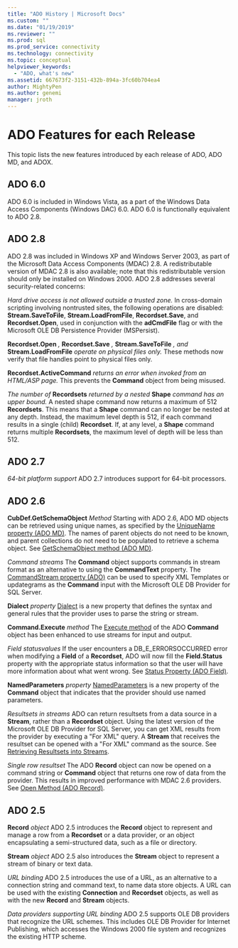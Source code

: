 ```yaml
---
title: "ADO History | Microsoft Docs"
ms.custom: ""
ms.date: "01/19/2019"
ms.reviewer: ""
ms.prod: sql
ms.prod_service: connectivity
ms.technology: connectivity
ms.topic: conceptual
helpviewer_keywords:
  - "ADO, what's new"
ms.assetid: 667673f2-3151-432b-894a-3fc60b704ea4
author: MightyPen
ms.author: genemi
manager: jroth
---
```

# ADO Features for each Release

This topic lists the new features introduced by each release of ADO, ADO MD, and ADOX.

## ADO 6.0

 ADO 6.0 is included in Windows Vista, as a part of the Windows Data Access Components (Windows DAC) 6.0. ADO 6.0 is functionally equivalent to ADO 2.8.

## ADO 2.8

 ADO 2.8 was included in Windows XP and Windows Server 2003, as part of the Microsoft Data Access Components (MDAC) 2.8. A redistributable version of MDAC 2.8 is also available; note that this redistributable version should only be installed on Windows 2000. ADO 2.8 addresses several security-related concerns:

 *Hard drive access is not allowed outside a trusted zone.*
 In cross-domain scripting involving nontrusted sites, the following operations are disabled: **Stream.SaveToFile**, **Stream.LoadFromFile**, **Recordset.Save**, and **Recordset.Open**, used in conjunction with the **adCmdFile** flag or with the Microsoft OLE DB Persistence Provider (MSPersist).

 **Recordset.Open** _,_  **Recordset.Save** _,_  **Stream.SaveToFile** _, and_  **Stream.LoadFromFile**  _operate on physical files only._
 These methods now verify that file handles point to physical files only.

 **Recordset.ActiveCommand**  _returns an error when invoked from an HTML/ASP page._
 This prevents the **Command** object from being misused.

 _The number of_  **Recordsets**  _returned by a nested_  **Shape**  _command has an upper bound._
 A nested shape command now returns a maximum of 512 **Recordsets**. This means that a **Shape** command can no longer be nested at any depth. Instead, the maximum level depth is 512, if each command results in a single (child) **Recordset**. If, at any level, a **Shape** command returns multiple **Recordsets**, the maximum level of depth will be less than 512.

## ADO 2.7

 *64-bit platform support*
 ADO 2.7 introduces support for 64-bit processors.

## ADO 2.6

 **CubDef.GetSchemaObject**  _Method_
 Starting with ADO 2.6, ADO MD objects can be retrieved using unique names, as specified by the [UniqueName property (ADO MD)](../../ado/reference/ado-md-api/uniquename-property-ado-md.md). The names of parent objects do not need to be known, and parent collections do not need to be populated to retrieve a schema object. See [GetSchemaObject method (ADO MD)](../../ado/reference/ado-md-api/getschemaobject-method-ado-md.md).

 *Command streams*
 The **Command** object supports commands in stream format as an alternative to using the **CommandText** property. The [CommandStream property (ADO)](../../ado/reference/ado-api/commandstream-property-ado.md) can be used to specify XML Templates or updategrams as the **Command** input with the Microsoft OLE DB Provider for SQL Server.

 **Dialect**  _property_
 [Dialect](../../ado/reference/ado-api/dialect-property.md) is a new property that defines the syntax and general rules that the provider uses to parse the string or stream.

 **Command.Execute**  _method_
 The [Execute method](../../ado/reference/ado-api/execute-method-ado-command.md) of the ADO **Command** object has been enhanced to use streams for input and output.

 *Field statusvalues*
 If the user encounters a DB_E_ERRORSOCCURRED error when modifying a **Field** of a **Recordset**, ADO will now fill the **Field.Status** property with the appropriate status information so that the user will have more information about what went wrong. See [Status Property (ADO Field)](../../ado/reference/ado-api/status-property-ado-field.md).

 **NamedParameters**  _property_
 [NamedParameters](../../ado/reference/ado-api/namedparameters-property-ado.md) is a new property of the **Command** object that indicates that the provider should use named parameters.

 *Resultsets in streams*
 ADO can return resultsets from a data source in a **Stream**, rather than a **Recordset** object. Using the latest version of the Microsoft OLE DB Provider for SQL Server, you can get XML results from the provider by executing a "For XML" query. A **Stream** that receives the resultset can be opened with a "For XML" command as the source. See [Retrieving Resultsets into Streams](../../ado/guide/data/retrieving-resultsets-into-streams.md).

 *Single row resultset*
 The ADO **Record** object can now be opened on a command string or **Command** object that returns one row of data from the provider. This results in improved performance with MDAC 2.6 providers. See [Open Method (ADO Record)](../../ado/reference/ado-api/open-method-ado-record.md).

## ADO 2.5

 **Record** _object_
 ADO 2.5 introduces the **Record** object to represent and manage a row from a **Recordset** or a data provider, or an object encapsulating a semi-structured data, such as a file or directory.

 **Stream** _object_
 ADO 2.5 also introduces the **Stream** object to represent a stream of binary or text data.

 *URL binding*
 ADO 2.5 introduces the use of a URL, as an alternative to a connection string and command text, to name data store objects. A URL can be used with the existing **Connection** and **Recordset** objects, as well as with the new **Record** and **Stream** objects.

 *Data providers supporting URL binding*
 ADO 2.5 supports OLE DB providers that recognize the URL schemes. This includes OLE DB Provider for Internet Publishing, which accesses the Windows 2000 file system and recognizes the existing HTTP scheme.
